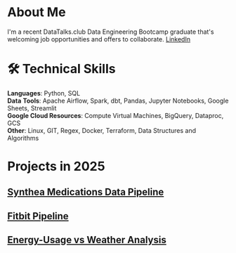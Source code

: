 
# About Me
I'm a recent DataTalks.club Data Engineering Bootcamp graduate that's welcoming job opportunities and offers to collaborate.
 [LinkedIn](https://www.linkedin.com/in/michael-salata-6115a926/)

# 🛠️ Technical Skills

**Languages**: Python, SQL  
**Data** **Tools**: Apache Airflow, Spark, dbt, Pandas, Jupyter Notebooks, Google Sheets, Streamlit  
**Google Cloud Resources**: Compute Virtual Machines, BigQuery, Dataproc, GCS  
**Other**: Linux, GIT, Regex, Docker, Terraform, Data Structures and Algorithms  

# Projects in 2025

## [Synthea Medications Data Pipeline](https://github.com/MichaelSalata/synthea-pipeline)

## [Fitbit Pipeline](https://github.com/MichaelSalata/compare-my-biometrics)

## [Energy-Usage vs Weather Analysis](https://github.com/MichaelSalata/energy-analysis-web)


